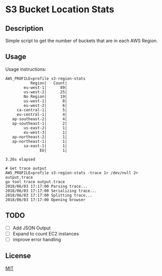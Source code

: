 # S3 Bucket Location Stats

## Description

Simple script to get the number of buckets that are in each AWS Region.

## Usage

Usage instructions:

```shell
AWS_PROFILE=profile s3-region-stats
           Region|   Count|
        eu-west-1|      89|
        us-west-2|      25|
        No Region|      19|
        us-west-1|       8|
        eu-west-2|       6|
     ca-central-1|       5|
     eu-central-1|       4|
   ap-southeast-2|       4|
   ap-southeast-1|       2|
        us-east-2|       1|
        eu-west-3|       1|
   ap-northeast-2|       1|
   ap-northeast-1|       1|
        sa-east-1|       1|
               EU|       1|

3.26s elapsed

# Get trace output
AWS_PROFILE=profile s3-region-stats -trace 1> /dev/null 2> output.trace
go tool trace output.trace
2018/06/03 17:17:00 Parsing trace...
2018/06/03 17:17:00 Serializing trace...
2018/06/03 17:17:00 Splitting trace...
2018/06/03 17:17:00 Opening browser

```

## TODO

- [ ] Add JSON Output
- [ ] Expand to count EC2 instances
- [ ] improve error handling

## License

[MIT](./LICENSE)
